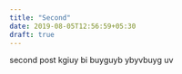 ```yaml
---
title: "Second"
date: 2019-08-05T12:56:59+05:30
draft: true
---
```


second post kgiuy bi buyguyb ybyvbuyg uv

